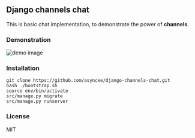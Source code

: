 ## Django channels chat

This is basic chat implementation, to demonstrate the power of **channels**.


### Demonstration

![demo image](https://raw.githubusercontent.com/asyncee/django-channels-chat/master/demo.gif)


### Installation

    git clone https://github.com/asyncee/django-channels-chat.git
    bash ./bootstrap.sh
    source env/bin/activate
    src/manage.py migrate
    src/manage.py runserver


### License

MIT
